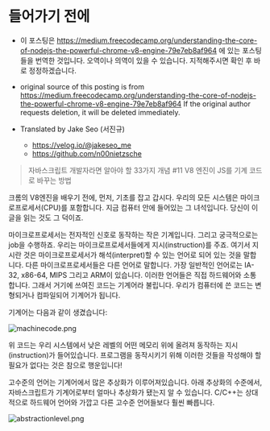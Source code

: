 # 들어가기 전에
- 이 포스팅은 https://medium.freecodecamp.org/understanding-the-core-of-nodejs-the-powerful-chrome-v8-engine-79e7eb8af964 에 있는 포스팅들을 번역한 것입니다. 오역이나 의역이 있을 수 있습니다. 지적해주시면 확인 후 바로 정정하겠습니다.

- original source of this posting is from https://medium.freecodecamp.org/understanding-the-core-of-nodejs-the-powerful-chrome-v8-engine-79e7eb8af964 If the original author requests deletion, it will be deleted immediately.

- Translated by Jake Seo (서진규)

	- https://velog.io/@jakeseo_me
	- https://github.com/n00nietzsche

> 자바스크립트 개발자라면 알아야 할 33가지 개념 #11 V8 엔진이 JS를 기계 코드로 바꾸는 방법

크롬의 V8엔진을 배우기 전에, 먼저, 기초를 잡고 갑시다. 우리의 모든 시스템은 마이크로프로세서(CPU)를 포함합니다. 지금 컴퓨터 안에 들어있는 그 녀석입니다. 당신이 이 글을 읽는 것도 그 덕이죠.

마이크로프로세서는 전자적인 신호로 동작하는 작은 기계입니다. 그리고 궁극적으로는 job을 수행하죠. 우리는 마이크로프로세서들에게 지시(instruction)를 주죠. 여기서 지시란 것은 마이크로프로세서가 해석(interpret)할 수 있는 언어로 되어 있는 것을 말합니다. 다른 마이크로프로세서들은 다른 언어로 말합니다. 가장 일반적인 언어로는 IA-32, x86-64, MIPS 그리고 ARM이 있습니다. 이러한 언어들은 직접 하드웨어와 소통합니다. 그래서 거기에 쓰여진 코드는 기계어라 불립니다. 우리가 컴퓨터에 쓴 코드는 변형되거나 컴파일되어 기계어가 됩니다.

기계어는 다음과 같이 생겼습니다:

![machinecode.png](https://images.velog.io/post-images/jakeseo_me/3fab82c0-6af4-11e9-8486-8d290a54ef0b/machinecode.png)

위 코드는 우리 시스템에서 낮은 레벨의 어떤 메모리 위에 올려져 동작하는 지시(instruction)가 들어있습니다. 프로그램을 동작시키기 위해 이러한 것들을 작성해야 할 필요가 없다는 것은 참으로 행운입니다!

고수준의 언어는 기계어에서 많은 추상화가 이루어져있습니다. 아래 추상화의 수준에서, 자바스크립트가 기계어로부터 얼마나 추상화가 됐는지 알 수 있습니다. C/C++는 상대적으로 하드웨어 언어와 가깝고 다른 고수준 언어들보다 훨씬 빠릅니다.

![abstractionlevel.png](https://images.velog.io/post-images/jakeseo_me/da72ec80-6af4-11e9-8486-8d290a54ef0b/abstractionlevel.png)
